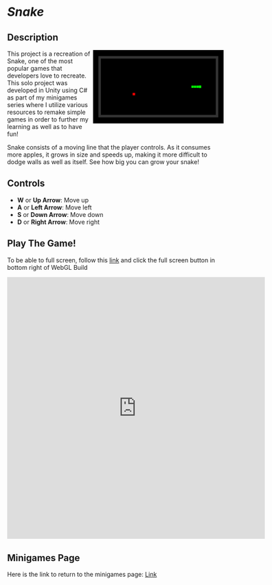 # *Snake*

## Description
<img class="borderimage" align="right" width="304.128" height="171.072" src="https://github.com/SergeiBak/PersonalWebsite/blob/master/images/Snake.png?raw=true">
This project is a recreation of Snake, one of the most popular games that developers love to recreate. This solo project was developed in Unity using C# as 
part of my minigames series where I utilize various resources to remake simple games in order to further my learning as well as to have fun!      

Snake consists of a moving line that the player controls. As it consumes more apples, it grows in size and speeds up, making it more difficult to dodge 
walls as well as itself. See how big you can grow your snake!     

## Controls    
- **W** or **Up Arrow**: Move up
- **A** or **Left Arrow**: Move left
- **S** or **Down Arrow**: Move down
- **D** or **Right Arrow**: Move right

## Play The Game!
To be able to full screen, follow this [link](https://sergeibak.github.io/Snake/SnakeBuild/) and click the full screen button in bottom right of WebGL Build   

<center>
<iframe 
    src="https://sergeibak.github.io/Snake/SnakeBuild/index.html" 
    style="border:0px #000000 none;" 
    name="HeroTNG" 
    scrolling="no" 
    frameborder="1" 
    marginheight="px" 
    marginwidth="340px" 
    height="610px" 
    width="600px">
</iframe>
</center>   

## Minigames Page
Here is the link to return to the minigames page: [Link](https://sergeibak.github.io/PersonalWebsite/Minigames)
